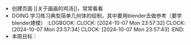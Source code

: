 - 创建页面 [[关于画画的鸡汤]]，常常看看
- DOING 学习练习典型简单几何体的绘制，其中要用blender去做参考（要学blender建模）
  :LOGBOOK:
  CLOCK: [2024-10-07 Mon 23:57:32]
  CLOCK: [2024-10-07 Mon 23:57:34]
  CLOCK: [2024-10-07 Mon 23:57:43]
  :END:
- 本周目标：